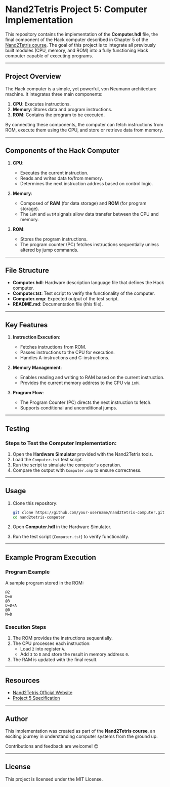 # Nand2Tetris Project 5: Computer Implementation

This repository contains the implementation of the **Computer.hdl** file, the final component of the Hack computer described in Chapter 5 of the [Nand2Tetris course](https://www.nand2tetris.org/). The goal of this project is to integrate all previously built modules (CPU, memory, and ROM) into a fully functioning Hack computer capable of executing programs.

---

## Project Overview

The Hack computer is a simple, yet powerful, von Neumann architecture machine. It integrates three main components:
1. **CPU**: Executes instructions.
2. **Memory**: Stores data and program instructions.
3. **ROM**: Contains the program to be executed.

By connecting these components, the computer can fetch instructions from ROM, execute them using the CPU, and store or retrieve data from memory.

---

## Components of the Hack Computer

1. **CPU**:
   - Executes the current instruction.
   - Reads and writes data to/from memory.
   - Determines the next instruction address based on control logic.

2. **Memory**:
   - Composed of **RAM** (for data storage) and **ROM** (for program storage).
   - The `inM` and `outM` signals allow data transfer between the CPU and memory.

3. **ROM**:
   - Stores the program instructions.
   - The program counter (PC) fetches instructions sequentially unless altered by jump commands.

---

## File Structure

- **Computer.hdl**: Hardware description language file that defines the Hack computer.
- **Computer.tst**: Test script to verify the functionality of the computer.
- **Computer.cmp**: Expected output of the test script.
- **README.md**: Documentation file (this file).

---

## Key Features

1. **Instruction Execution**:
   - Fetches instructions from ROM.
   - Passes instructions to the CPU for execution.
   - Handles A-instructions and C-instructions.

2. **Memory Management**:
   - Enables reading and writing to RAM based on the current instruction.
   - Provides the current memory address to the CPU via `inM`.

3. **Program Flow**:
   - The Program Counter (PC) directs the next instruction to fetch.
   - Supports conditional and unconditional jumps.

---

## Testing

### Steps to Test the Computer Implementation:
1. Open the **Hardware Simulator** provided with the Nand2Tetris tools.
2. Load the `Computer.tst` test script.
3. Run the script to simulate the computer's operation.
4. Compare the output with `Computer.cmp` to ensure correctness.

---

## Usage

1. Clone this repository:
   ```bash
   git clone https://github.com/your-username/nand2tetris-computer.git
   cd nand2tetris-computer
   ```

2. Open **Computer.hdl** in the Hardware Simulator.
3. Run the test script (`Computer.tst`) to verify functionality.

---

## Example Program Execution

### Program Example
A sample program stored in the ROM:
```assembly
@2
D=A
@3
D=D+A
@0
M=D
```

### Execution Steps
1. The ROM provides the instructions sequentially.
2. The CPU processes each instruction:
   - Load `2` into register `A`.
   - Add `3` to `D` and store the result in memory address `0`.
3. The RAM is updated with the final result.

---

## Resources

- [Nand2Tetris Official Website](https://www.nand2tetris.org/)
- [Project 5 Specification](https://www.nand2tetris.org/project05)

---

## Author

This implementation was created as part of the **Nand2Tetris course**, an exciting journey in understanding computer systems from the ground up.

Contributions and feedback are welcome! 😊

---

## License

This project is licensed under the MIT License.
